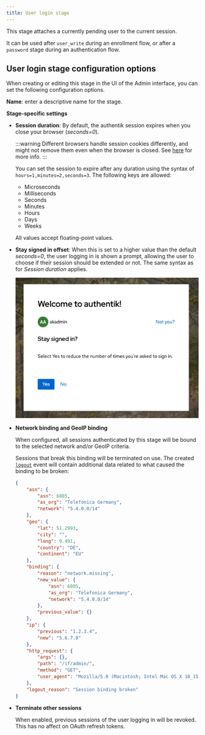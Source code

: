```yaml
---
title: User login stage
---
```


This stage attaches a currently pending user to the current session.

It can be used after `user_write` during an enrollment flow, or after a `password` stage during an authentication flow.

## User login stage configuration options

When creating or editing this stage in the UI of the Admin interface, you can set the following configuration options.

**Name**: enter a descriptive name for the stage.

**Stage-specific settings**

- **Session duration**: By default, the authentik session expires when you close your browser (_seconds=0_).

    :::warning
    Different browsers handle session cookies differently, and might not remove them even when the browser is closed. See [here](https://developer.mozilla.org/en-US/docs/Web/HTTP/Headers/Set-Cookie#expiresdate) for more info.
    :::

    You can set the session to expire after any duration using the syntax of `hours=1,minutes=2,seconds=3`. The following keys are allowed:
    - Microseconds
    - Milliseconds
    - Seconds
    - Minutes
    - Hours
    - Days
    - Weeks

    All values accept floating-point values.

- **Stay signed in offset**: When this is set to a higher value than the default _seconds=0_, the user logging in is shown a prompt, allowing the user to choose if their session should be extended or not. The same syntax as for _Session duration_ applies.

    ![](./stay_signed_in.png)

- **Network binding and GeoIP binding**

    When configured, all sessions authenticated by this stage will be bound to the selected network and/or GeoIP criteria.

    Sessions that break this binding will be terminated on use. The created [`logout`](../../../../sys-mgmt/events/event-actions#logout) event will contain additional data related to what caused the binding to be broken:

    ```json
    {
        "asn": {
            "asn": 6805,
            "as_org": "Telefonica Germany",
            "network": "5.4.0.0/14"
        },
        "geo": {
            "lat": 51.2993,
            "city": "",
            "long": 9.491,
            "country": "DE",
            "continent": "EU"
        },
        "binding": {
            "reason": "network.missing",
            "new_value": {
                "asn": 6805,
                "as_org": "Telefonica Germany",
                "network": "5.4.0.0/14"
            },
            "previous_value": {}
        },
        "ip": {
            "previous": "1.2.3.4",
            "new": "5.6.7.8"
        },
        "http_request": {
            "args": {},
            "path": "/if/admin/",
            "method": "GET",
            "user_agent": "Mozilla/5.0 (Macintosh; Intel Mac OS X 10_15_7) AppleWebKit/537.36 (KHTML, like Gecko) Chrome/120.0.0.0 Safari/537.36"
        },
        "logout_reason": "Session binding broken"
    }
    ```

- **Terminate other sessions**

    When enabled, previous sessions of the user logging in will be revoked. This has no affect on OAuth refresh tokens.

